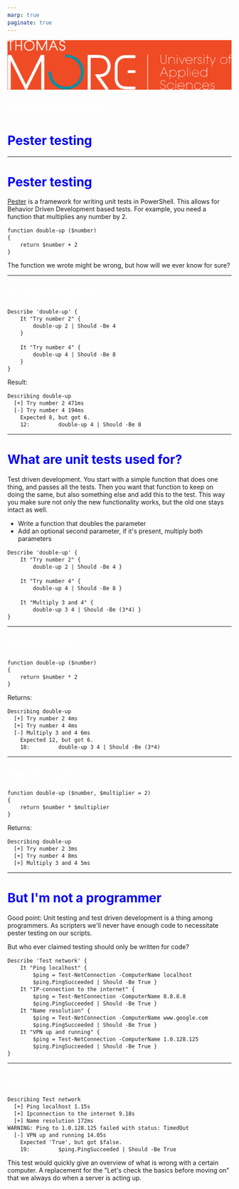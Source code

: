 ```yaml
---
marp: true
paginate: true
---
```


<!-- Scoped style -->
<style scoped>

section {
  background-color: #00A0AE;
}

h1 {
  color: blue;
}

h2 {
  color: white;
}

</style>

![bg right 85%](2020-03-05-13-57-55.png)

## Windows PowerShell
# Pester testing

---

# Pester testing

[Pester](https://pester.dev/docs/quick-start/) is a framework for writing unit tests in PowerShell. This allows for Behavior Driven Development based tests. For example, you need a function that multiplies any number by 2.

```
function double-up ($number)
{
    return $number + 2
}
```
The function we wrote might be wrong, but how will we ever know for sure?

---
## Testing the function

```
Describe 'double-up' {
    It "Try number 2" {
        double-up 2 | Should -Be 4
    }

    It "Try number 4" {
        double-up 4 | Should -Be 8
    }
}
```
Result:
```
Describing double-up
  [+] Try number 2 471ms
  [-] Try number 4 194ms
    Expected 8, but got 6.
    12:         double-up 4 | Should -Be 8
```
<!--
Upgrade to new version:
Install-Module -Name Pester -Force -SkipPublisherCheck
-->

---
# What are unit tests used for?

Test driven development. You start with a simple function that does one thing, and passes all the tests. Then you want that function to keep on doing the same, but also something else and add this to the test. This way you make sure not only the new functionality works, but the old one stays intact as well.

* Write a function that doubles the parameter
* Add an optional second parameter, if it's present, multiply both parameters

```
Describe 'double-up' {
    It "Try number 2" {
        double-up 2 | Should -Be 4 }

    It "Try number 4" {
        double-up 4 | Should -Be 8 }

    It "Multiply 3 and 4" {
        double-up 3 4 | Should -Be (3*4) }
}
```

---

## Function mark 1:
```
function double-up ($number)
{
    return $number * 2
}
```
Returns:
```
Describing double-up
  [+] Try number 2 4ms
  [+] Try number 4 4ms
  [-] Multiply 3 and 4 6ms
    Expected 12, but got 6.
    18:         double-up 3 4 | Should -Be (3*4)
```

---
## Function mark 2

```
function double-up ($number, $multiplier = 2)
{
    return $number * $multiplier
}
```
Returns:

```
Describing double-up
  [+] Try number 2 3ms
  [+] Try number 4 8ms
  [+] Multiply 3 and 4 5ms
```
---
# But I'm not a programmer

Good point: Unit testing and test driven development is a thing among programmers. As scripters we'll never have enough code to necessitate pester testing on our scripts.

But who ever claimed testing should only be written for code?

```
Describe 'Test network' {
    It "Ping localhost" {
        $ping = Test-NetConnection -ComputerName localhost
        $ping.PingSucceeded | Should -Be True }
    It "IP-connection to the internet" {
        $ping = Test-NetConnection -ComputerName 8.8.8.8
        $ping.PingSucceeded | Should -Be True }
    It "Name resolution" {
        $ping = Test-NetConnection -ComputerName www.google.com
        $ping.PingSucceeded | Should -Be True }
    It "VPN up and running" {
        $ping = Test-NetConnection -ComputerName 1.0.128.125
        $ping.PingSucceeded | Should -Be True }
}
```
---
## Result

```
Describing Test network
  [+] Ping localhost 1.15s
  [+] Ipconnection to the internet 9.18s
  [+] Name resolution 172ms
WARNING: Ping to 1.0.128.125 failed with status: TimedOut
  [-] VPN up and running 14.05s
    Expected 'True', but got $false.
    19:         $ping.PingSucceeded | Should -Be True
```
This test would quickly give an overview of what is wrong with a certain computer. A replacement for the "Let's check the basics before moving on" that we always do when a server is acting up.
